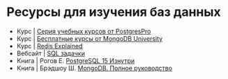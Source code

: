 # Ресурсы для изучения баз данных

- Курс | [Серия учебных курсов от PostgresPro](https://postgrespro.ru/education/courses)
- Курс | [Бесплатные курсы от MongoDB University](https://learn.mongodb.com/)
- Курс | [Redis Explained](https://www.youtube.com/playlist?list=PLratyGi2ixLvYgh1fmCvwJwk8nc6y0gXr)
- Вебсайт | [SQL задачки](https://pgexercises.com/)
- Книга | Рогов Е. [PostgreSQL 15 Изнутри](https://dmkpress.com/catalog/computer/databases/978-5-93700-178-8/)
- Книга | Брэдшоу Ш. [MongoDB. Полное руководство](https://dmkpress.com/catalog/computer/databases/978-5-97060-792-3/)
